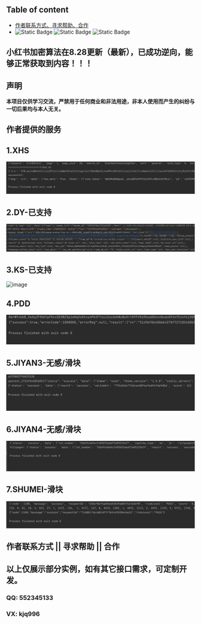 ## Table of content  

- [作者联系方式、寻求帮助、合作](#作者联系方式--寻求帮助--合作)
- 
  ![Static Badge](https://img.shields.io/badge/GitHub-blue?logo=GitHub&labelColor=black)
  ![Static Badge](https://img.shields.io/badge/author-3.7/3.8-blue?logo=Python&label=python&labelColor=black)
  ![Static Badge](https://img.shields.io/badge/Node.js-v18.16.1-blue?logo=Node.js&labelColor=black)
## 小红书加密算法在8.28更新（最新），已成功逆向，能够正常获取到内容！！！
## 声明
**本项目仅供学习交流，严禁用于任何商业和非法用途，非本人使用而产生的纠纷与一切后果均与本人无关。**
 
 
## 作者提供的服务 
  
## 1.XHS  
<img alt="image" src="./img/xhs.png"/> 

## 2.DY-已支持 
<img alt="image" src="./img/douyin.png"/>  

## 3.KS-已支持 
<img alt="image" src=""/>  

## 4.PDD 
<img alt="image" src="./img/pdd.png"/> 
  
## 5.JIYAN3-无感/滑块  
<img alt="image" src="./img/geet-full.png"/> 

## 6.JIYAN4-无感/滑块 
<img alt="image" src="./img/geet4-full.png"/> 

## 7.SHUMEI-滑块 
<img alt="image" src="./img/shumei-slide.png"/> 
 
 
## 作者联系方式 || 寻求帮助 || 合作  
## 以上仅展示部分实例，如有其它接口需求，可定制开发。
### QQ: 552345133 
### VX: kjq996
